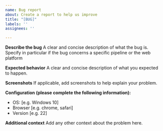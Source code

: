 ```yaml
---
name: Bug report
about: Create a report to help us improve
title: "[BUG]"
labels: ''
assignees: ''

---
```


**Describe the bug**
A clear and concise description of what the bug is.
Specify in particular if the bug concerns a specific pipeline or the web platform

**Expected behavior**
A clear and concise description of what you expected to happen.

**Screenshots**
If applicable, add screenshots to help explain your problem.

**Configuration (please complete the following information):**
 - OS: [e.g. Windows 10]
 - Browser [e.g. chrome, safari]
 - Version [e.g. 22]

**Additional context**
Add any other context about the problem here.
